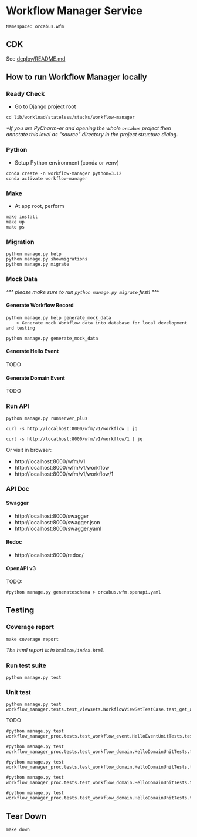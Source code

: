 # Workflow Manager Service

```
Namespace: orcabus.wfm
```

## CDK

See [deploy/README.md](deploy)

## How to run Workflow Manager locally

### Ready Check

- Go to Django project root
```
cd lib/workload/stateless/stacks/workflow-manager
```
_*If you are PyCharm-er and opening the whole `orcabus` project then annotate this level as "source" directory in the project structure dialog._

### Python

- Setup Python environment (conda or venv)
```
conda create -n workflow-manager python=3.12
conda activate workflow-manager
```

### Make

- At app root, perform
```
make install
make up
make ps
```

### Migration

```
python manage.py help
python manage.py showmigrations
python manage.py migrate
```

### Mock Data

_^^^ please make sure to run `python manage.py migrate` first! ^^^_

#### Generate Workflow Record

```
python manage.py help generate_mock_data
    > Generate mock Workflow data into database for local development and testing
```

```
python manage.py generate_mock_data
```

#### Generate Hello Event

TODO

#### Generate Domain Event

TODO

### Run API

```
python manage.py runserver_plus
```

```
curl -s http://localhost:8000/wfm/v1/workflow | jq
```

```
curl -s http://localhost:8000/wfm/v1/workflow/1 | jq
```

Or visit in browser:
- http://localhost:8000/wfm/v1
- http://localhost:8000/wfm/v1/workflow
- http://localhost:8000/wfm/v1/workflow/1

### API Doc

#### Swagger

- http://localhost:8000/swagger
- http://localhost:8000/swagger.json
- http://localhost:8000/swagger.yaml

#### Redoc

- http://localhost:8000/redoc/

#### OpenAPI v3

TODO:
```
#python manage.py generateschema > orcabus.wfm.openapi.yaml
```

## Testing

### Coverage report

```
make coverage report
```

_The html report is in `htmlcov/index.html`._

### Run test suite

```
python manage.py test
```

### Unit test

```
python manage.py test workflow_manager.tests.test_viewsets.WorkflowViewSetTestCase.test_get_api
```

TODO
```
#python manage.py test workflow_manager_proc.tests.test_workflow_event.HelloEventUnitTests.test_sqs_handler
```

```
#python manage.py test workflow_manager_proc.tests.test_workflow_domain.HelloDomainUnitTests.test_marshall
```

```
#python manage.py test workflow_manager_proc.tests.test_workflow_domain.HelloDomainUnitTests.test_unmarshall
```

```
#python manage.py test workflow_manager_proc.tests.test_workflow_domain.HelloDomainUnitTests.test_aws_event_serde
```

```
#python manage.py test workflow_manager_proc.tests.test_workflow_domain.HelloDomainUnitTests.test_put_events_request_entry
```

## Tear Down

```
make down
```



